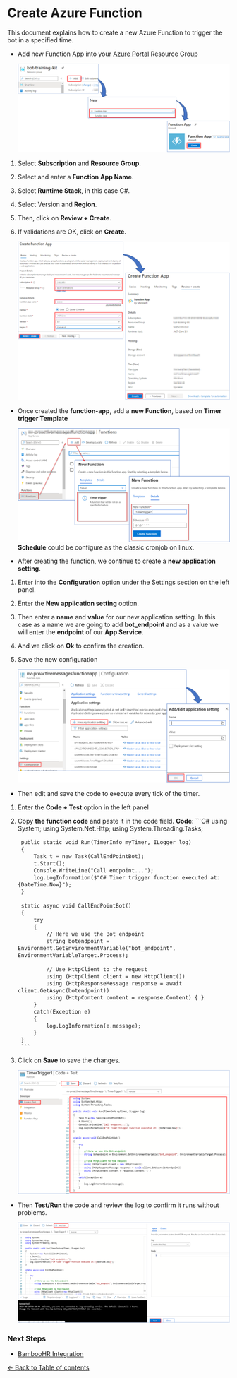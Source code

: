 # Create Azure Function 
This document explains how to create a new Azure Function to trigger the bot in a specified time.
 
 - Add new Function App into your [Azure Portal](https://portal.azure.com/) Resource Group

    ![Create Function App](images/create-function-app.png)

1. Select **Subscription** and **Resource Group**.
1. Select and enter a **Function App Name**.
1. Select **Runtime Stack**, in this case C#.
1. Select Version and **Region**.
1. Then, click on **Review + Create**.
1. If validations are OK, click on **Create**.

    
    ![Create Function App Wizard](images/create-function-app-wizard.png)

 - Once created the **function-app**, add a **new Function**, based on **Timer trigger Template**

    ![Add Function to Function App](images/add-function-to-function-app.png)
    **Schedule** could be configure as the classic cronjob on linux.
- After creating the function, we continue to create a **new application setting**.
1. Enter into the **Configuration** option under the Settings section on the left panel.
1. Enter the **New application setting** option.
1. Then enter a **name** and **value** for our new application setting. In this case as a name we are going to add **bot_endpoint** and as a value we will enter the **endpoint** of our **App Service**.
1. And we click on **Ok** to confirm the creation.
1. Save the new configuration

    ![Create Function App Wizard](images/applicaction-setting.png)

- Then edit and save the code to execute every tick of the timer.   

1. Enter the **Code + Test** option in the left panel
1. Copy **the function code** and paste it in the code field.
    **Code**:
        ```C#
        using System;
        using System.Net.Http;
        using System.Threading.Tasks;

        public static void Run(TimerInfo myTimer, ILogger log)
        {
            Task t = new Task(CallEndPointBot);
            t.Start();
            Console.WriteLine("Call endpoint...");
            log.LogInformation($"C# Timer trigger function executed at: {DateTime.Now}"); 
        }

        static async void CallEndPointBot()
        {
            try
            {
                // Here we use the Bot endpoint
                string botendpoint = Environment.GetEnvironmentVariable("bot_endpoint", EnvironmentVariableTarget.Process);

                // Use HttpClient to the request
                using (HttpClient client = new HttpClient())
                using (HttpResponseMessage response = await client.GetAsync(botendpoint))
                using (HttpContent content = response.Content) { }
            }
            catch(Exception e)
            {
                log.LogInformation(e.message);
            }
        }
        ```
1. Click on **Save** to save the changes.


    ![Function Code](images/function-code.png)

- Then **Test/Run** the code and review the log to confirm it runs without problems.

    ![Test Run Log](images/test-run-log.png)

### Next Steps

* [BambooHR Integration](BambooHR.md#bambooHR-integration)

[← Back to Table of contents](README.md#table-of-contents)
